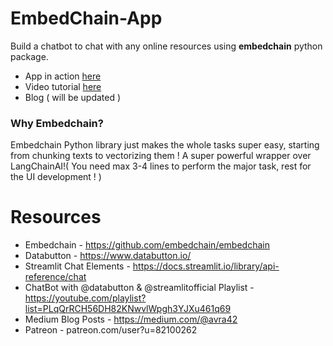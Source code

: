 # EmbedChain-App
Build a chatbot to chat with any online resources using **embedchain** python package.

- App in action [here](https://databutton.com/v/h3e680h9)
- Video tutorial [here](https://youtu.be/Mp7zJe4TIdM)
- Blog ( will be updated )

### Why Embedchain?
Embedchain Python library just makes the whole tasks super easy, starting from chunking texts to vectorizing them ! A super powerful wrapper over 
LangChainAI!( You need max 3-4 lines to perform the major task, rest for the UI development ! )


# Resources
- Embedchain - https://github.com/embedchain/embedchain
- Databutton - https://www.databutton.io/
- Streamlit Chat Elements - https://docs.streamlit.io/library/api-reference/chat
- ChatBot with  @databutton   &  @streamlitofficial   Playlist - https://youtube.com/playlist?list=PLqQrRCH56DH82KNwvlWpgh3YJXu461q69
- Medium Blog Posts - https://medium.com/@avra42
- Patreon - patreon.com/user?u=82100262
